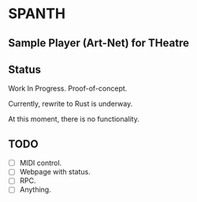 # SPANTH

## Sample Player (Art-Net) for THeatre

## Status

Work In Progress. Proof-of-concept.

Currently, rewrite to Rust is underway.

At this moment, there is no functionality.

## TODO

- [ ] MIDI control.
- [ ] Webpage with status.
- [ ] RPC.
- [ ] Anything.
